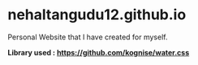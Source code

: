 # nehaltangudu12.github.io
Personal Website that I have created for myself.

**Library used : https://github.com/kognise/water.css**
